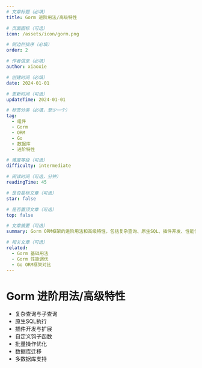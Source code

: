 ```yaml
---
# 文章标题（必填）
title: Gorm 进阶用法/高级特性

# 页面图标（可选）
icon: /assets/icon/gorm.png

# 侧边栏排序（必填）
order: 2

# 作者信息（必填）
author: xiaoxie

# 创建时间（必填）
date: 2024-01-01

# 更新时间（可选）
updateTime: 2024-01-01

# 标签分类（必填，至少一个）
tag:
  - 组件
  - Gorm
  - ORM
  - Go
  - 数据库
  - 进阶特性

# 难度等级（可选）
difficulty: intermediate

# 阅读时间（可选，分钟）
readingTime: 45

# 是否星标文章（可选）
star: false

# 是否置顶文章（可选）
top: false

# 文章摘要（可选）
summary: Gorm ORM框架的进阶用法和高级特性，包括复杂查询、原生SQL、插件开发、性能优化、自定义钩子等高级功能。

# 相关文章（可选）
related:
  - Gorm 基础用法
  - Gorm 性能调优
  - Go ORM框架对比
---
```


# Gorm 进阶用法/高级特性

- 复杂查询与子查询
- 原生SQL执行
- 插件开发与扩展
- 自定义钩子函数
- 批量操作优化
- 数据库迁移
- 多数据库支持